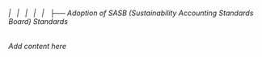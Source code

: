 ###### |   |   |   |   |   ├── Adoption of SASB (Sustainability Accounting Standards Board) Standards

*Add content here*